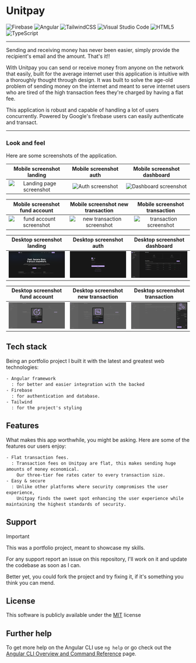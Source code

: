 # Unitpay

![Firebase](https://img.shields.io/badge/firebase-a08021?style=for-the-badge&logo=firebase&logoColor=ffcd34) ![Angular](https://img.shields.io/badge/angular-%23DD0031.svg?style=for-the-badge&logo=angular&logoColor=white) ![TailwindCSS](https://img.shields.io/badge/tailwindcss-%2338B2AC.svg?style=for-the-badge&logo=tailwind-css&logoColor=white) ![Visual Studio Code](https://img.shields.io/badge/Visual%20Studio%20Code-0078d7.svg?style=for-the-badge&logo=visual-studio-code&logoColor=white) ![HTML5](https://img.shields.io/badge/html5-%23E34F26.svg?style=for-the-badge&logo=html5&logoColor=white) ![TypeScript](https://img.shields.io/badge/typescript-%23007ACC.svg?style=for-the-badge&logo=typescript&logoColor=white)

---

Sending and receiving money has never been easier, simply provide the recipient's email and the amount. That's it!! 

With Unitpay you can send or receive money from anyone on the network that easily, built for the average internet user this application is intuitive with a thoroughly thought through design. It was built to solve the age-old problem of sending money on the internet and meant to serve internet users who are tired of the high transaction fees they're charged by having a flat fee.

This application is robust and capable of handling a lot of users concurrently. Powered by Google's firebase users can easily authenticate and transact.

---

### Look and feel

Here are some screenshots of the application.

|                                Mobile screenshot landing                              |                                       Mobile screenshot auth                                  |  Mobile screenshot dashboard |
|:-------------------------------------------------------------------------------------:|:---------------------------------------------------------------------------------------------:|:----------------------------:|
| ![Landing page screenshot](https://github.com/kennjr/mpesa/blob/main/mobile_screenshot_1.png?raw=true) | ![Auth screenshot](https://github.com/kennjr/mpesa/blob/main/mobile_screenshot_2.png?raw=true) | ![Dashboard screenshot](https://github.com/kennjr/mpesa/blob/main/mobile_screenshot_3.png?raw=true)|

|                                Mobile screenshot fund account                         |                                       Mobile screenshot new transaction                                     |  Mobile screenshot transaction |
|:-------------------------------------------------------------------------------------:|:-----------------------------------------------------------------------------------------------------------:|:------------------------------:|
| ![fund account screenshot](https://github.com/kennjr/mpesa/blob/main/mobile_screenshot_4.png?raw=true) | ![new transaction screenshot](https://github.com/kennjr/mpesa/blob/main/mobile_screenshot_5.png?raw=true) | ![transaction screenshot](https://github.com/kennjr/mpesa/blob/main/mobile_screenshot_6.png?raw=true)|



|                                Desktop screenshot landing                             |                                       Desktop screenshot auth                                 |  Desktop screenshot dashboard |
|:-------------------------------------------------------------------------------------:|:---------------------------------------------------------------------------------------------:|:-----------------------------:|
| ![Landing page screenshot](https://github.com/kennjr/mpesa/blob/main/desktop_screenshot_1.png?raw=true) | ![Auth screenshot](https://github.com/kennjr/mpesa/blob/main/desktop_screenshot_2.png?raw=true) | ![Dashboard screenshot](https://github.com/kennjr/mpesa/blob/main/desktop_screenshot_3.png?raw=true)|

|                                Desktop screenshot fund account                        |                                       Desktop screenshot new transaction                                    |  Desktop screenshot transaction |
|:-------------------------------------------------------------------------------------:|:-----------------------------------------------------------------------------------------------------------:|:-------------------------------:|
| ![fund account screenshot](https://github.com/kennjr/mpesa/blob/main/desktop_screenshot_4.png?raw=true) | ![new transaction screenshot](https://github.com/kennjr/mpesa/blob/main/desktop_screenshot_5.png?raw=true) | ![transaction screenshot](https://github.com/kennjr/mpesa/blob/main/desktop_screenshot_6.png?raw=true)|



## Tech stack

Being an portfolio project I built it with the latest and greatest web technologies:

    - Angular framework
      : for better and easier integration with the backed
    - Firebase
      : for authentication and database.
    - Tailwind
      : for the project's styling

  
## Features

What makes this app worthwhile, you might be asking. Here are some of the features our users enjoy:

    - Flat transaction fees.
      : Transaction fees on Unitpay are flat, this makes sending huge amounts of money economical. 
        Our three-tier fee rates cater to every transaction size.
    - Easy & secure
      : Unlike other platforms where security compromises the user experience, 
        Unitpay finds the sweet spot enhancing the user experience while maintaining the highest standards of security.
  
  
## Support
> [!IMPORTANT]
> This was a portfolio project, meant to showcase my skills.

For any support report an issue on this repository, I'll work on it and update the codebase as soon as I can.

Better yet, you could fork the project and try fixing it, if it's something you think you can mend.  

  
## License
This software is publicly available under the [MIT](LICENSE) license


## Further help

To get more help on the Angular CLI use `ng help` or go check out the [Angular CLI Overview and Command Reference](https://angular.io/cli) page.

